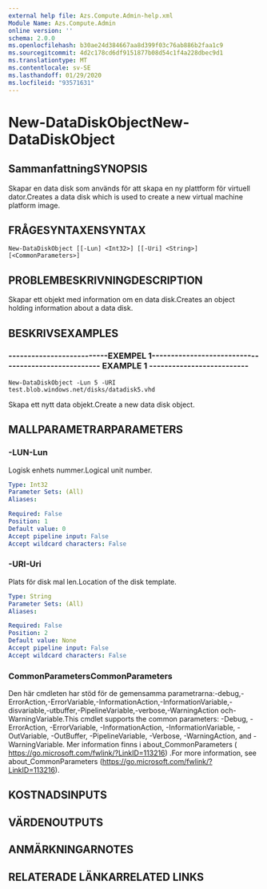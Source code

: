 ```yaml
---
external help file: Azs.Compute.Admin-help.xml
Module Name: Azs.Compute.Admin
online version: ''
schema: 2.0.0
ms.openlocfilehash: b30ae24d384667aa8d399f03c76ab886b2faa1c9
ms.sourcegitcommit: 4d2c178cd6df9151877b08d54c1f4a228dbec9d1
ms.translationtype: MT
ms.contentlocale: sv-SE
ms.lasthandoff: 01/29/2020
ms.locfileid: "93571631"
---
```

# <span data-ttu-id="4de8c-101">New-DataDiskObject</span><span class="sxs-lookup"><span data-stu-id="4de8c-101">New-DataDiskObject</span></span>

## <span data-ttu-id="4de8c-102">Sammanfattning</span><span class="sxs-lookup"><span data-stu-id="4de8c-102">SYNOPSIS</span></span>
<span data-ttu-id="4de8c-103">Skapar en data disk som används för att skapa en ny plattform för virtuell dator.</span><span class="sxs-lookup"><span data-stu-id="4de8c-103">Creates a data disk which is used to create a new virtual machine platform image.</span></span>

## <span data-ttu-id="4de8c-104">FRÅGESYNTAXEN</span><span class="sxs-lookup"><span data-stu-id="4de8c-104">SYNTAX</span></span>

```
New-DataDiskObject [[-Lun] <Int32>] [[-Uri] <String>] [<CommonParameters>]
```

## <span data-ttu-id="4de8c-105">PROBLEMBESKRIVNING</span><span class="sxs-lookup"><span data-stu-id="4de8c-105">DESCRIPTION</span></span>
<span data-ttu-id="4de8c-106">Skapar ett objekt med information om en data disk.</span><span class="sxs-lookup"><span data-stu-id="4de8c-106">Creates an object holding information about a data disk.</span></span>

## <span data-ttu-id="4de8c-107">BESKRIVS</span><span class="sxs-lookup"><span data-stu-id="4de8c-107">EXAMPLES</span></span>

### <span data-ttu-id="4de8c-108">--------------------------EXEMPEL 1--------------------------</span><span class="sxs-lookup"><span data-stu-id="4de8c-108">-------------------------- EXAMPLE 1 --------------------------</span></span>
```
New-DataDiskObject -Lun 5 -URI test.blob.windows.net/disks/datadisk5.vhd
```

<span data-ttu-id="4de8c-109">Skapa ett nytt data objekt.</span><span class="sxs-lookup"><span data-stu-id="4de8c-109">Create a new data disk object.</span></span>

## <span data-ttu-id="4de8c-110">MALLPARAMETRAR</span><span class="sxs-lookup"><span data-stu-id="4de8c-110">PARAMETERS</span></span>

### <span data-ttu-id="4de8c-111">-LUN</span><span class="sxs-lookup"><span data-stu-id="4de8c-111">-Lun</span></span>
<span data-ttu-id="4de8c-112">Logisk enhets nummer.</span><span class="sxs-lookup"><span data-stu-id="4de8c-112">Logical unit number.</span></span>

```yaml
Type: Int32
Parameter Sets: (All)
Aliases: 

Required: False
Position: 1
Default value: 0
Accept pipeline input: False
Accept wildcard characters: False
```

### <span data-ttu-id="4de8c-113">-URI</span><span class="sxs-lookup"><span data-stu-id="4de8c-113">-Uri</span></span>
<span data-ttu-id="4de8c-114">Plats för disk mal len.</span><span class="sxs-lookup"><span data-stu-id="4de8c-114">Location of the disk template.</span></span>

```yaml
Type: String
Parameter Sets: (All)
Aliases: 

Required: False
Position: 2
Default value: None
Accept pipeline input: False
Accept wildcard characters: False
```

### <span data-ttu-id="4de8c-115">CommonParameters</span><span class="sxs-lookup"><span data-stu-id="4de8c-115">CommonParameters</span></span>
<span data-ttu-id="4de8c-116">Den här cmdleten har stöd för de gemensamma parametrarna:-debug,-ErrorAction,-ErrorVariable,-InformationAction,-InformationVariable,-disvariable,-utbuffer,-PipelineVariable,-verbose,-WarningAction och-WarningVariable.</span><span class="sxs-lookup"><span data-stu-id="4de8c-116">This cmdlet supports the common parameters: -Debug, -ErrorAction, -ErrorVariable, -InformationAction, -InformationVariable, -OutVariable, -OutBuffer, -PipelineVariable, -Verbose, -WarningAction, and -WarningVariable.</span></span> <span data-ttu-id="4de8c-117">Mer information finns i about_CommonParameters ( https://go.microsoft.com/fwlink/?LinkID=113216) .</span><span class="sxs-lookup"><span data-stu-id="4de8c-117">For more information, see about_CommonParameters (https://go.microsoft.com/fwlink/?LinkID=113216).</span></span>

## <span data-ttu-id="4de8c-118">KOSTNADS</span><span class="sxs-lookup"><span data-stu-id="4de8c-118">INPUTS</span></span>

## <span data-ttu-id="4de8c-119">VÄRDEN</span><span class="sxs-lookup"><span data-stu-id="4de8c-119">OUTPUTS</span></span>

## <span data-ttu-id="4de8c-120">ANMÄRKNINGAR</span><span class="sxs-lookup"><span data-stu-id="4de8c-120">NOTES</span></span>

## <span data-ttu-id="4de8c-121">RELATERADE LÄNKAR</span><span class="sxs-lookup"><span data-stu-id="4de8c-121">RELATED LINKS</span></span>

